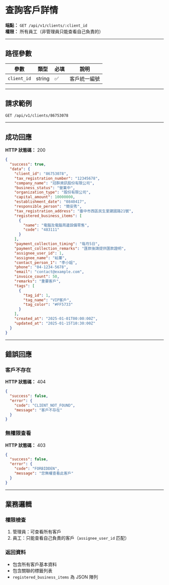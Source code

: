 # 查詢客戶詳情

**端點：** `GET /api/v1/clients/:client_id`  
**權限：** 所有員工（非管理員只能查看自己負責的）

---

## 路徑參數

| 參數 | 類型 | 必填 | 說明 |
|-----|------|------|------|
| `client_id` | string | ✅ | 客戶統一編號 |

---

## 請求範例

```bash
GET /api/v1/clients/86753078
```

---

## 成功回應

**HTTP 狀態碼：** 200

```json
{
  "success": true,
  "data": {
    "client_id": "86753078",
    "tax_registration_number": "12345678",
    "company_name": "冠群資訊股份有限公司",
    "business_status": "營業中",
    "organization_type": "股份有限公司",
    "capital_amount": 10000000,
    "establishment_date": "0840417",
    "responsible_person": "簡安秀",
    "tax_registration_address": "臺中市西區民生里建國路21號",
    "registered_business_items": [
      {
        "name": "電腦及電腦周邊設備零售",
        "code": "483111"
      }
    ],
    "payment_collection_timing": "每月5日",
    "payment_collection_remarks": "匯款後請提供匯款證明",
    "assignee_user_id": 1,
    "assignee_name": "紜蓁",
    "contact_person_1": "李小姐",
    "phone": "04-1234-5678",
    "email": "contact@example.com",
    "invoice_count": 50,
    "remarks": "重要客戶",
    "tags": [
      {
        "tag_id": 1,
        "tag_name": "VIP客戶",
        "tag_color": "#FF5733"
      }
    ],
    "created_at": "2025-01-01T00:00:00Z",
    "updated_at": "2025-01-15T10:30:00Z"
  }
}
```

---

## 錯誤回應

### 客戶不存在
**HTTP 狀態碼：** 404
```json
{
  "success": false,
  "error": {
    "code": "CLIENT_NOT_FOUND",
    "message": "客戶不存在"
  }
}
```

### 無權限查看
**HTTP 狀態碼：** 403
```json
{
  "success": false,
  "error": {
    "code": "FORBIDDEN",
    "message": "您無權查看此客戶"
  }
}
```

---

## 業務邏輯

### 權限檢查
1. 管理員：可查看所有客戶
2. 員工：只能查看自己負責的客戶（`assignee_user_id` 匹配）

### 返回資料
- 包含所有客戶基本資料
- 包含關聯的標籤列表
- `registered_business_items` 為 JSON 陣列


